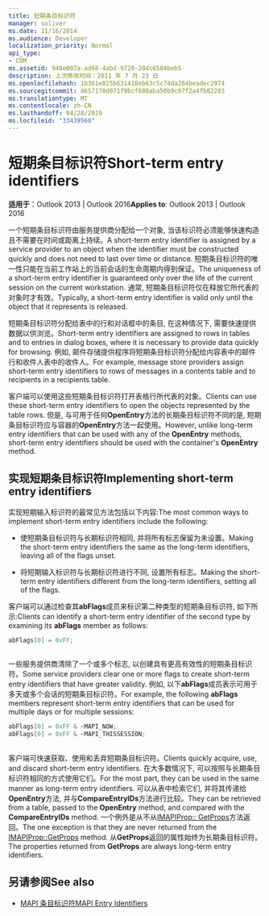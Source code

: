 ```yaml
---
title: 短期条目标识符
manager: soliver
ms.date: 11/16/2014
ms.audience: Developer
localization_priority: Normal
api_type:
- COM
ms.assetid: 948e007a-ad68-4abd-9720-204c6584beb5
description: 上次修改时间：2011 年 7 月 23 日
ms.openlocfilehash: 1b361e025b631418eb63c5c74da264beadec2974
ms.sourcegitcommit: 8657170d071f9bcf680aba50b9c07f2a4fb82283
ms.translationtype: MT
ms.contentlocale: zh-CN
ms.lasthandoff: 04/28/2019
ms.locfileid: "33439560"
---
```

# <a name="short-term-entry-identifiers"></a><span data-ttu-id="ab8c1-103">短期条目标识符</span><span class="sxs-lookup"><span data-stu-id="ab8c1-103">Short-term entry identifiers</span></span>

<span data-ttu-id="ab8c1-104">**适用于**：Outlook 2013 | Outlook 2016</span><span class="sxs-lookup"><span data-stu-id="ab8c1-104">**Applies to**: Outlook 2013 | Outlook 2016</span></span> 
  
<span data-ttu-id="ab8c1-105">一个短期条目标识符由服务提供商分配给一个对象, 当该标识符必须能够快速构造且不需要在时间或距离上持续。</span><span class="sxs-lookup"><span data-stu-id="ab8c1-105">A short-term entry identifier is assigned by a service provider to an object when the identifier must be constructed quickly and does not need to last over time or distance.</span></span> <span data-ttu-id="ab8c1-106">短期条目标识符的唯一性只能在当前工作站上的当前会话的生命周期内得到保证。</span><span class="sxs-lookup"><span data-stu-id="ab8c1-106">The uniqueness of a short-term entry identifier is guaranteed only over the life of the current session on the current workstation.</span></span> <span data-ttu-id="ab8c1-107">通常, 短期条目标识符仅在释放它所代表的对象时才有效。</span><span class="sxs-lookup"><span data-stu-id="ab8c1-107">Typically, a short-term entry identifier is valid only until the object that it represents is released.</span></span> 
  
<span data-ttu-id="ab8c1-108">短期条目标识符分配给表中的行和对话框中的条目, 在这种情况下, 需要快速提供数据以供浏览。</span><span class="sxs-lookup"><span data-stu-id="ab8c1-108">Short-term entry identifiers are assigned to rows in tables and to entries in dialog boxes, where it is necessary to provide data quickly for browsing.</span></span> <span data-ttu-id="ab8c1-109">例如, 邮件存储提供程序将短期条目标识符分配给内容表中的邮件行和收件人表中的收件人。</span><span class="sxs-lookup"><span data-stu-id="ab8c1-109">For example, message store providers assign short-term entry identifiers to rows of messages in a contents table and to recipients in a recipients table.</span></span> 

<span data-ttu-id="ab8c1-110">客户端可以使用这些短期条目标识符打开表格行所代表的对象。</span><span class="sxs-lookup"><span data-stu-id="ab8c1-110">Clients can use these short-term entry identifiers to open the objects represented by the table rows.</span></span> <span data-ttu-id="ab8c1-111">但是, 与可用于任何**OpenEntry**方法的长期条目标识符不同的是, 短期条目标识符应与容器的**OpenEntry**方法一起使用。</span><span class="sxs-lookup"><span data-stu-id="ab8c1-111">However, unlike long-term entry identifiers that can be used with any of the **OpenEntry** methods, short-term entry identifiers should be used with the container's **OpenEntry** method.</span></span> 
  
## <a name="implementing-short-term-entry-identifiers"></a><span data-ttu-id="ab8c1-112">实现短期条目标识符</span><span class="sxs-lookup"><span data-stu-id="ab8c1-112">Implementing short-term entry identifiers</span></span>

<span data-ttu-id="ab8c1-113">实现短期输入标识符的最常见方法包括以下内容:</span><span class="sxs-lookup"><span data-stu-id="ab8c1-113">The most common ways to implement short-term entry identifiers include the following:</span></span>
  
- <span data-ttu-id="ab8c1-114">使短期条目标识符与长期标识符相同, 并将所有标志保留为未设置。</span><span class="sxs-lookup"><span data-stu-id="ab8c1-114">Making the short-term entry identifiers the same as the long-term identifiers, leaving all of the flags unset.</span></span> 
    
- <span data-ttu-id="ab8c1-115">将短期输入标识符与长期标识符进行不同, 设置所有标志。</span><span class="sxs-lookup"><span data-stu-id="ab8c1-115">Making the short-term entry identifiers different from the long-term identifiers, setting all of the flags.</span></span> 
    
<span data-ttu-id="ab8c1-116">客户端可以通过检查其**abFlags**成员来标识第二种类型的短期条目标识符, 如下所示:</span><span class="sxs-lookup"><span data-stu-id="ab8c1-116">Clients can identify a short-term entry identifier of the second type by examining its **abFlags** member as follows:</span></span> 
  
```cpp
abFlags[0] = 0xFF;
 
```

<span data-ttu-id="ab8c1-117">一些服务提供商清除了一个或多个标志, 以创建具有更高有效性的短期条目标识符。</span><span class="sxs-lookup"><span data-stu-id="ab8c1-117">Some service providers clear one or more flags to create short-term entry identifiers that have greater validity.</span></span> <span data-ttu-id="ab8c1-118">例如, 以下**abFlags**成员表示可用于多天或多个会话的短期条目标识符。</span><span class="sxs-lookup"><span data-stu-id="ab8c1-118">For example, the following **abFlags** members represent short-term entry identifiers that can be used for multiple days or for multiple sessions:</span></span> 
  
```cpp
abFlags[0] = 0xFF & ~MAPI_NOW;
abFlags[0] = 0xFF & ~MAPI_THISSESSION;
 
```

<span data-ttu-id="ab8c1-119">客户端可快速获取、使用和丢弃短期条目标识符。</span><span class="sxs-lookup"><span data-stu-id="ab8c1-119">Clients quickly acquire, use, and discard short-term entry identifiers.</span></span> <span data-ttu-id="ab8c1-120">在大多数情况下, 可以按照与长期条目标识符相同的方式使用它们。</span><span class="sxs-lookup"><span data-stu-id="ab8c1-120">For the most part, they can be used in the same manner as long-term entry identifiers.</span></span> <span data-ttu-id="ab8c1-121">可以从表中检索它们, 并将其传递给**OpenEntry**方法, 并与**CompareEntryIDs**方法进行比较。</span><span class="sxs-lookup"><span data-stu-id="ab8c1-121">They can be retrieved from a table, passed to the **OpenEntry** method, and compared with the **CompareEntryIDs** method.</span></span> <span data-ttu-id="ab8c1-122">一个例外是从不从[IMAPIProp:: GetProps](imapiprop-getprops.md)方法返回。</span><span class="sxs-lookup"><span data-stu-id="ab8c1-122">The one exception is that they are never returned from the [IMAPIProp::GetProps](imapiprop-getprops.md) method.</span></span> <span data-ttu-id="ab8c1-123">从**GetProps**返回的属性始终为长期条目标识符。</span><span class="sxs-lookup"><span data-stu-id="ab8c1-123">The properties returned from **GetProps** are always long-term entry identifiers.</span></span> 
  
## <a name="see-also"></a><span data-ttu-id="ab8c1-124">另请参阅</span><span class="sxs-lookup"><span data-stu-id="ab8c1-124">See also</span></span>

- [<span data-ttu-id="ab8c1-125">MAPI 条目标识符</span><span class="sxs-lookup"><span data-stu-id="ab8c1-125">MAPI Entry Identifiers</span></span>](mapi-entry-identifiers.md)

